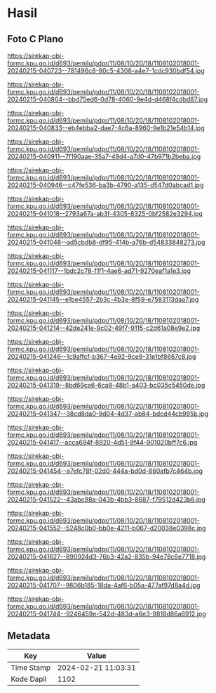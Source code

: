 # Hasil

## Foto C Plano

https://sirekap-obj-formc.kpu.go.id/d693/pemilu/pdpr/11/08/10/20/18/1108102018001-20240215-040723--781496c8-80c5-4308-a4e7-1cdc930bdf54.jpg

https://sirekap-obj-formc.kpu.go.id/d693/pemilu/pdpr/11/08/10/20/18/1108102018001-20240215-040804--bbd75ed6-0d78-4060-9e4d-d468f4cdbd87.jpg

https://sirekap-obj-formc.kpu.go.id/d693/pemilu/pdpr/11/08/10/20/18/1108102018001-20240215-040833--eb4ebba2-dae7-4c6a-8960-9e1b21e54b14.jpg

https://sirekap-obj-formc.kpu.go.id/d693/pemilu/pdpr/11/08/10/20/18/1108102018001-20240215-040911--7f190aae-35a7-49d4-a7d0-47b971b2beba.jpg

https://sirekap-obj-formc.kpu.go.id/d693/pemilu/pdpr/11/08/10/20/18/1108102018001-20240215-040946--c47fe536-ba3b-4790-a135-d547d0abcad1.jpg

https://sirekap-obj-formc.kpu.go.id/d693/pemilu/pdpr/11/08/10/20/18/1108102018001-20240215-041018--2793a67a-ab3f-4305-8325-0bf2582e3294.jpg

https://sirekap-obj-formc.kpu.go.id/d693/pemilu/pdpr/11/08/10/20/18/1108102018001-20240215-041048--ad5cbdb8-df95-414b-a76b-d54833848273.jpg

https://sirekap-obj-formc.kpu.go.id/d693/pemilu/pdpr/11/08/10/20/18/1108102018001-20240215-041117--1bdc2c78-f1f1-4ae6-ad71-9270eaf1a1e3.jpg

https://sirekap-obj-formc.kpu.go.id/d693/pemilu/pdpr/11/08/10/20/18/1108102018001-20240215-041145--e1be4557-2b3c-4b3e-8f59-e7583113daa7.jpg

https://sirekap-obj-formc.kpu.go.id/d693/pemilu/pdpr/11/08/10/20/18/1108102018001-20240215-041214--42de241e-9c02-49f7-9115-c2d61a08e9e2.jpg

https://sirekap-obj-formc.kpu.go.id/d693/pemilu/pdpr/11/08/10/20/18/1108102018001-20240215-041246--1c9affcf-b367-4e92-9ce9-31e1bf8667c8.jpg

https://sirekap-obj-formc.kpu.go.id/d693/pemilu/pdpr/11/08/10/20/18/1108102018001-20240215-041319--8bd69ca6-6ca8-48b1-a403-bc035c5450de.jpg

https://sirekap-obj-formc.kpu.go.id/d693/pemilu/pdpr/11/08/10/20/18/1108102018001-20240215-041347--38cd8da0-9d04-4d37-ab84-bdcd44cb995b.jpg

https://sirekap-obj-formc.kpu.go.id/d693/pemilu/pdpr/11/08/10/20/18/1108102018001-20240215-041417--acca694f-8920-4d51-9f44-901020bff7c6.jpg

https://sirekap-obj-formc.kpu.go.id/d693/pemilu/pdpr/11/08/10/20/18/1108102018001-20240215-041454--a7efc78f-02d0-444a-bd0d-860afb7c464b.jpg

https://sirekap-obj-formc.kpu.go.id/d693/pemilu/pdpr/11/08/10/20/18/1108102018001-20240215-041522--43abc98a-043b-4bb3-8687-f79512d423b8.jpg

https://sirekap-obj-formc.kpu.go.id/d693/pemilu/pdpr/11/08/10/20/18/1108102018001-20240215-041552--5248c0b0-bb0e-4211-b067-d20038e0398c.jpg

https://sirekap-obj-formc.kpu.go.id/d693/pemilu/pdpr/11/08/10/20/18/1108102018001-20240215-041627--890924d3-76b3-42a2-835b-94e78c6e7718.jpg

https://sirekap-obj-formc.kpu.go.id/d693/pemilu/pdpr/11/08/10/20/18/1108102018001-20240215-041707--9806b185-18da-4af6-b05a-477af97d8a4d.jpg

https://sirekap-obj-formc.kpu.go.id/d693/pemilu/pdpr/11/08/10/20/18/1108102018001-20240215-041744--9246459e-542d-483d-a6e3-9818d86a6912.jpg


## Metadata

| Key        | Value               |
| ---------- | ------------------- |
| Time Stamp | 2024-02-21 11:03:31 |
| Kode Dapil | 1102                |



